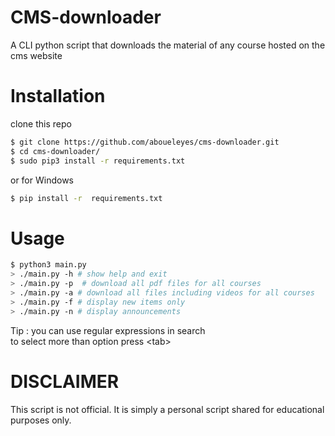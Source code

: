 # CMS-downloader
A CLI python script that downloads the material of any course hosted on the  cms website

# Installation
clone this repo 
```bash
$ git clone https://github.com/aboueleyes/cms-downloader.git
$ cd cms-downloader/
$ sudo pip3 install -r requirements.txt
```
or for Windows 
```bash
$ pip install -r  requirements.txt
```

# Usage
```bash
$ python3 main.py
> ./main.py -h # show help and exit 
> ./main.py -p  # download all pdf files for all courses 
> ./main.py -a # download all files including videos for all courses
> ./main.py -f # display new items only
> ./main.py -n # display announcements
```
Tip : you can use regular expressions in search </br>
to select more than option press \<tab\>
# DISCLAIMER
This script is not official. It is simply a personal script shared  for educational purposes only. 

